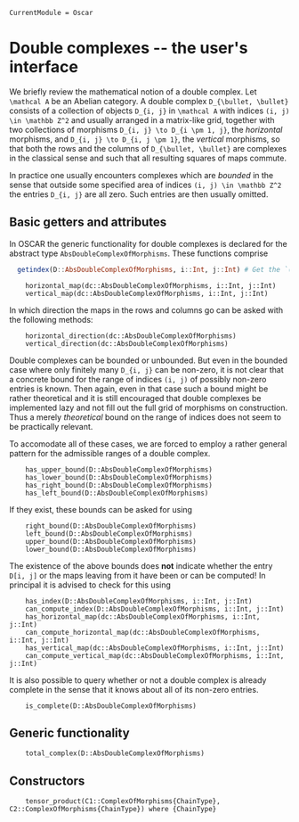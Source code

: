 ```@meta
CurrentModule = Oscar
```
# Double complexes -- the user's interface
We briefly review the mathematical notion of a double complex. 
Let ``\mathcal A`` be an Abelian category. A double complex 
``D_{\bullet, \bullet}`` consists of a collection of objects ``D_{i, j}`` in 
``\mathcal A`` with indices ``(i, j) \in \mathbb Z^2`` and usually arranged 
in a matrix-like grid, together with two collections 
of morphisms ``D_{i, j} \to D_{i \pm 1, j}``, the *horizontal* morphisms, and 
``D_{i, j} \to D_{i, j \pm 1}``, the *vertical* morphisms, so that both 
the rows and the columns of ``D_{\bullet, \bullet}`` are complexes in the 
classical sense and such that all resulting squares of maps commute.

In practice one usually encounters complexes which are *bounded* in the sense 
that outside some specified area of indices ``(i, j) \in \mathbb Z^2`` the entries 
``D_{i, j}`` are all zero. Such entries are then usually omitted. 

## Basic getters and attributes
In OSCAR the generic functionality for double complexes is declared for the 
abstract type `AbsDoubleComplexOfMorphisms`. These functions comprise
```julia
  getindex(D::AbsDoubleComplexOfMorphisms, i::Int, j::Int) # Get the `(i,j)`-th entry of `D`
```
```@docs
    horizontal_map(dc::AbsDoubleComplexOfMorphisms, i::Int, j::Int)
    vertical_map(dc::AbsDoubleComplexOfMorphisms, i::Int, j::Int)
```
In which direction the maps in the rows and columns go can be asked with the following methods:
```@docs
    horizontal_direction(dc::AbsDoubleComplexOfMorphisms)
    vertical_direction(dc::AbsDoubleComplexOfMorphisms)
```
Double complexes can be bounded or unbounded. But even in the bounded case where only finitely 
many ``D_{i, j}`` can be non-zero, it is not clear that a concrete bound for the 
range of indices ``(i, j)`` of possibly non-zero entries is known. Then again, even in that case 
such a bound might be rather theoretical and it is still encouraged that double complexes be implemented 
lazy and not fill out the full grid of morphisms on construction. Thus a merely *theoretical* bound 
on the range of indices does not seem to be practically relevant. 

To accomodate all of these cases, we are forced to employ a rather general pattern for the 
admissible ranges of a double complex.
```@docs
    has_upper_bound(D::AbsDoubleComplexOfMorphisms)
    has_lower_bound(D::AbsDoubleComplexOfMorphisms)
    has_right_bound(D::AbsDoubleComplexOfMorphisms)
    has_left_bound(D::AbsDoubleComplexOfMorphisms)
```
If they exist, these bounds can be asked for using 
```@docs
    right_bound(D::AbsDoubleComplexOfMorphisms)
    left_bound(D::AbsDoubleComplexOfMorphisms)
    upper_bound(D::AbsDoubleComplexOfMorphisms)
    lower_bound(D::AbsDoubleComplexOfMorphisms)
```
The existence of the above bounds does **not** indicate whether the entry 
`D[i, j]` or the maps leaving from it have been or can be computed! 
In principal it is advised to check for this using 
```@docs 
    has_index(D::AbsDoubleComplexOfMorphisms, i::Int, j::Int)
    can_compute_index(D::AbsDoubleComplexOfMorphisms, i::Int, j::Int)
    has_horizontal_map(dc::AbsDoubleComplexOfMorphisms, i::Int, j::Int)
    can_compute_horizontal_map(dc::AbsDoubleComplexOfMorphisms, i::Int, j::Int)
    has_vertical_map(dc::AbsDoubleComplexOfMorphisms, i::Int, j::Int)
    can_compute_vertical_map(dc::AbsDoubleComplexOfMorphisms, i::Int, j::Int)
```
It is also possible to query whether or not a double complex 
is already complete in the sense that it knows about all of its 
non-zero entries.
```@docs
    is_complete(D::AbsDoubleComplexOfMorphisms)
```

## Generic functionality
```@docs
    total_complex(D::AbsDoubleComplexOfMorphisms)
```

## Constructors
```@docs 
    tensor_product(C1::ComplexOfMorphisms{ChainType}, C2::ComplexOfMorphisms{ChainType}) where {ChainType}
```


